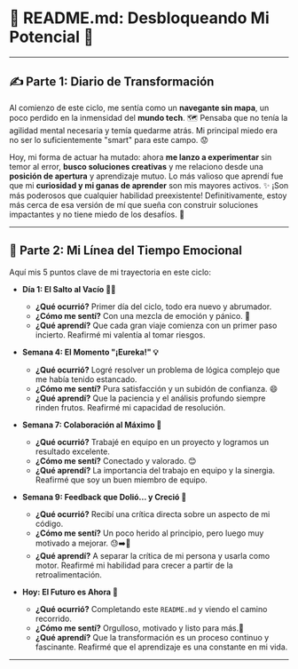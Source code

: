 # 🌈 README.md: Desbloqueando Mi Potencial 🚀

---

## ✍️ Parte 1: Diario de Transformación

Al comienzo de este ciclo, me sentía como un **navegante sin mapa**, un poco perdido en la inmensidad del **mundo tech**. 🗺️ Pensaba que no tenía la agilidad mental necesaria y temía quedarme atrás. Mi principal miedo era no ser lo suficientemente "smart" para este campo. 😟

Hoy, mi forma de actuar ha mutado: ahora **me lanzo a experimentar** sin temor al error, **busco soluciones creativas** y me relaciono desde una **posición de apertura** y aprendizaje mutuo. Lo más valioso que aprendí fue que mi **curiosidad y mi ganas de aprender** son mis mayores activos. ✨ ¡Son más poderosos que cualquier habilidad preexistente! Definitivamente, estoy más cerca de esa versión de mí que sueña con construir soluciones impactantes y no tiene miedo de los desafíos. 💪

---

## 📸 Parte 2: Mi Línea del Tiempo Emocional

Aquí mis 5 puntos clave de mi trayectoria en este ciclo:

* **Día 1: El Salto al Vacío 🤸‍♀️**
    * **¿Qué ocurrió?** Primer día del ciclo, todo era nuevo y abrumador.
    * **¿Cómo me sentí?** Con una mezcla de emoción y pánico. 😬
    * **¿Qué aprendí?** Que cada gran viaje comienza con un primer paso incierto. Reafirmé mi valentía al tomar riesgos.

* **Semana 4: El Momento "¡Eureka!" 💡**
    * **¿Qué ocurrió?** Logré resolver un problema de lógica complejo que me había tenido estancado.
    * **¿Cómo me sentí?** Pura satisfacción y un subidón de confianza. 😄
    * **¿Qué aprendí?** Que la paciencia y el análisis profundo siempre rinden frutos. Reafirmé mi capacidad de resolución.

* **Semana 7: Colaboración al Máximo 🤝**
    * **¿Qué ocurrió?** Trabajé en equipo en un proyecto y logramos un resultado excelente.
    * **¿Cómo me sentí?** Conectado y valorado. 😊
    * **¿Qué aprendí?** La importancia del trabajo en equipo y la sinergia. Reafirmé que soy un buen miembro de equipo.

* **Semana 9: Feedback que Dolió... y Creció 🌱**
    * **¿Qué ocurrió?** Recibí una crítica directa sobre un aspecto de mi código.
    * **¿Cómo me sentí?** Un poco herido al principio, pero luego muy motivado a mejorar. 😓➡️💪
    * **¿Qué aprendí?** A separar la crítica de mi persona y usarla como motor. Reafirmé mi habilidad para crecer a partir de la retroalimentación.

* **Hoy: El Futuro es Ahora 🔮**
    * **¿Qué ocurrió?** Completando este `README.md` y viendo el camino recorrido.
    * **¿Cómo me sentí?** Orgulloso, motivado y listo para más.🥳
    * **¿Qué aprendí?** Que la transformación es un proceso continuo y fascinante. Reafirmé que el aprendizaje es una constante en mi vida.

---
